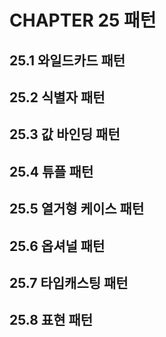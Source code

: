 # CHAPTER 25 패턴

## 25.1 와일드카드 패턴

## 25.2 식별자 패턴

## 25.3 값 바인딩 패턴

## 25.4 튜플 패턴

## 25.5 열거형 케이스 패턴

## 25.6 옵셔널 패턴

## 25.7 타입캐스팅 패턴

## 25.8 표현 패턴